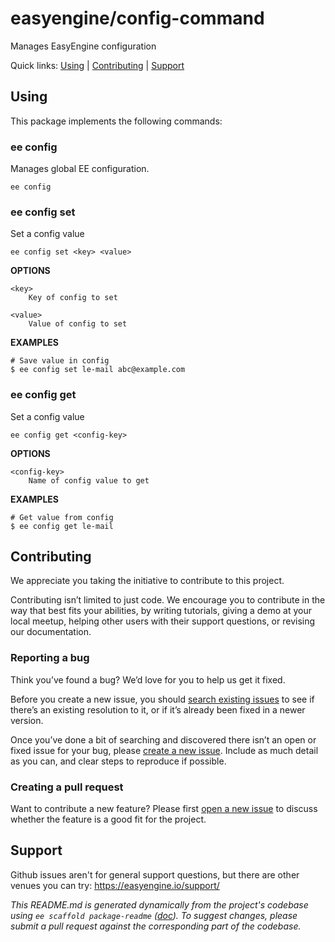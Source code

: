 easyengine/config-command
=========================

Manages EasyEngine configuration



Quick links: [Using](#using) | [Contributing](#contributing) | [Support](#support)

## Using

This package implements the following commands:

### ee config

Manages global EE configuration.

~~~
ee config
~~~





### ee config set

Set a config value

~~~
ee config set <key> <value>
~~~

**OPTIONS**

	<key>
		Key of config to set

	<value>
		Value of config to set

**EXAMPLES**

    # Save value in config
    $ ee config set le-mail abc@example.com



### ee config get

Set a config value

~~~
ee config get <config-key>
~~~

**OPTIONS**

	<config-key>
		Name of config value to get

**EXAMPLES**

    # Get value from config
    $ ee config get le-mail

## Contributing

We appreciate you taking the initiative to contribute to this project.

Contributing isn’t limited to just code. We encourage you to contribute in the way that best fits your abilities, by writing tutorials, giving a demo at your local meetup, helping other users with their support questions, or revising our documentation.

### Reporting a bug

Think you’ve found a bug? We’d love for you to help us get it fixed.

Before you create a new issue, you should [search existing issues](https://github.com/easyengine/config-command/issues?q=label%3Abug%20) to see if there’s an existing resolution to it, or if it’s already been fixed in a newer version.

Once you’ve done a bit of searching and discovered there isn’t an open or fixed issue for your bug, please [create a new issue](https://github.com/easyengine/config-command/issues/new). Include as much detail as you can, and clear steps to reproduce if possible.

### Creating a pull request

Want to contribute a new feature? Please first [open a new issue](https://github.com/easyengine/config-command/issues/new) to discuss whether the feature is a good fit for the project.

## Support

Github issues aren't for general support questions, but there are other venues you can try: https://easyengine.io/support/


*This README.md is generated dynamically from the project's codebase using `ee scaffold package-readme` ([doc](https://github.com/EasyEngine/scaffold-command)). To suggest changes, please submit a pull request against the corresponding part of the codebase.*
